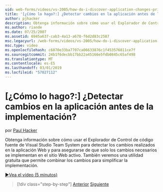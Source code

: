 ```yaml
---
uid: web-forms/videos/vs-2005/how-do-i-discover-application-changes-prior-to-deployment
title: '[¿Cómo lo hago?:] ¿Detectar cambios en la aplicación antes de la implementación? | Microsoft Docs'
author: pjhacker
description: Obtenga información sobre cómo usar el Explorador de Control de código fuente de Visual Studio Team System para detectar los cambios que se han realizado para la aplicación Web y compruebe...
ms.author: riande
ms.date: 07/25/2007
ms.assetid: 6945a637-cab3-4a13-a678-f6d2d83c2587
msc.legacyurl: /web-forms/videos/vs-2005/how-do-i-discover-application-changes-prior-to-deployment
msc.type: video
ms.openlocfilehash: c6870e33ba7707ca06633876c1f453576811ce7f
ms.sourcegitcommit: 24b1f6decbb17bb22a45166e5fdb0845c65af498
ms.translationtype: MT
ms.contentlocale: es-ES
ms.lasthandoff: 03/01/2019
ms.locfileid: "57027112"
---
```

<a name="how-do-i-discover-application-changes-prior-to-deployment"></a>[¿Cómo lo hago?:] ¿Detectar cambios en la aplicación antes de la implementación?
====================
por [Paul Hacker](https://github.com/pjhacker)

Obtenga información sobre cómo usar el Explorador de Control de código fuente de Visual Studio Team System para detectar los cambios realizados en la aplicación Web y para asegurarse de que solo los cambios necesarios se implementan en el sitio Web activo. También veremos una utilidad gratuita que permite combinar los cambios para simplificar la implementación.

[&#9654;Vea el vídeo (5 minutos)](https://channel9.msdn.com/Blogs/ASP-NET-Site-Videos/how-do-i-discover-application-changes-prior-to-deployment)

> [!div class="step-by-step"]
> [Anterior](how-do-i-publish-and-analyze-test-results.md)
> [Siguiente](how-do-i-implement-continuous-integration-with-team-foundation.md)
